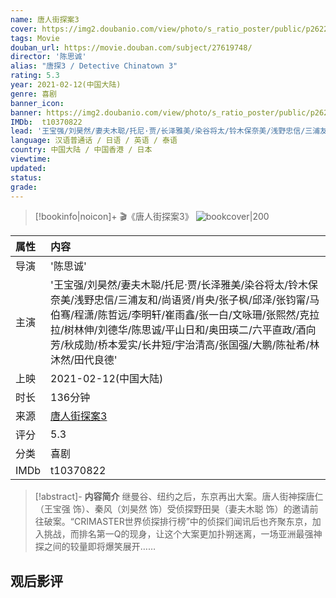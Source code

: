 ```yaml
---
name: 唐人街探案3
cover: https://img2.doubanio.com/view/photo/s_ratio_poster/public/p2622388983.jpg
tags: Movie
douban_url: https://movie.douban.com/subject/27619748/
director: '陈思诚'
alias: "唐探3 / Detective Chinatown 3"
rating: 5.3
year: 2021-02-12(中国大陆)
genre: 喜剧
banner_icon: 
banner: https://img2.doubanio.com/view/photo/s_ratio_poster/public/p2622388983.jpg
IMDb:  t10370822
lead: '王宝强/刘昊然/妻夫木聪/托尼·贾/长泽雅美/染谷将太/铃木保奈美/浅野忠信/三浦友和/尚语贤/肖央/张子枫/邱泽/张钧甯/马伯骞/程潇/陈哲远/李明轩/崔雨鑫/张一白/文咏珊/张熙然/克拉拉/树林伸/刘德华/陈思诚/平山日和/奥田瑛二/六平直政/酒向芳/秋成勋/桥本爱实/长井短/宇治清高/张国强/大鹏/陈祉希/林沐然/田代良德' 
language: 汉语普通话 / 日语 / 英语 / 泰语 
country: 中国大陆 / 中国香港 / 日本 
viewtime:
updated: 
status: 
grade: 
---
```

> [!bookinfo|noicon]+ 🎬《唐人街探案3》
> ![bookcover|200](https://img2.doubanio.com/view/photo/s_ratio_poster/public/p2622388983.jpg)
>
| 属性 | 内容                                       |
|:---- |:------------------------------------------ |
| 导演 | '陈思诚'                         |
| 主演 | '王宝强/刘昊然/妻夫木聪/托尼·贾/长泽雅美/染谷将太/铃木保奈美/浅野忠信/三浦友和/尚语贤/肖央/张子枫/邱泽/张钧甯/马伯骞/程潇/陈哲远/李明轩/崔雨鑫/张一白/文咏珊/张熙然/克拉拉/树林伸/刘德华/陈思诚/平山日和/奥田瑛二/六平直政/酒向芳/秋成勋/桥本爱实/长井短/宇治清高/张国强/大鹏/陈祉希/林沐然/田代良德'                             |
| 上映 | 2021-02-12(中国大陆)                             |
| 时长 | 136分钟                   |
| 来源 | [唐人街探案3](https://movie.douban.com/subject/27619748/) |
| 评分 | 5.3                           |
| 分类 | 喜剧                            |
| IMDb | t10370822                             | 

> [!abstract]- **内容简介**
>  继曼谷、纽约之后，东京再出大案。唐人街神探唐仁（王宝强 饰）、秦风（刘昊然 饰）受侦探野田昊（妻夫木聪 饰）的邀请前往破案。“CRIMASTER世界侦探排行榜”中的侦探们闻讯后也齐聚东京，加入挑战，而排名第一Q的现身，让这个大案更加扑朔迷离，一场亚洲最强神探之间的较量即将爆笑展开……
>  
## 观后影评
